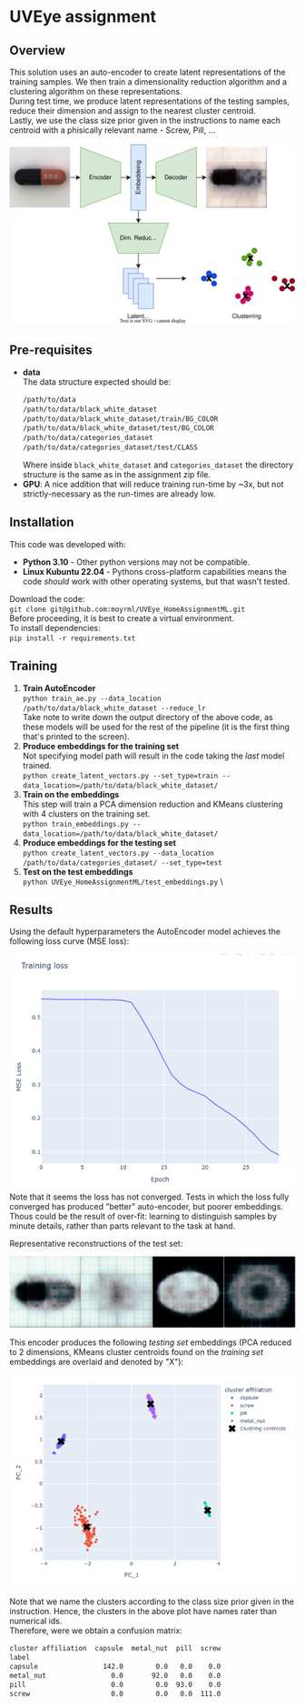 # UVEye assignment
## Overview
This solution uses an auto-encoder to create latent representations of the training samples. We then train a
dimensionality reduction algorithm and a clustering algorithm on these representations. \
During test time, we produce latent representations of the testing samples, reduce their dimension and assign to
the nearest cluster centroid. \
Lastly, we use the class size prior given in the instructions to name each centroid with a phisically relevant name - 
Screw, Pill, ... \
\
![Pipeline overview](readme_assets/pipeline.svg)


## Pre-requisites
- **data** \
  The data structure expected should be:
  ```bash
  /path/to/data
  /path/to/data/black_white_dataset
  /path/to/data/black_white_dataset/train/BG_COLOR
  /path/to/data/black_white_dataset/test/BG_COLOR
  /path/to/data/categories_dataset
  /path/to/data/categories_dataset/test/CLASS
  ```
  Where inside `black_white_dataset` and `categories_dataset` the directory structure is the same as in the assignment 
  zip file.
- **GPU**: A nice addition that will reduce training run-time by ~3x, but not strictly-necessary as the run-times are
  already low.


## Installation
This code was developed with:
- **Python 3.10** - Other python versions may not be compatible.
- **Linux Kubuntu 22.04** - Pythons cross-platform capabilities means the code *should* work with other
  operating systems, but that wasn't tested.

Download the code: \
`git clone git@github.com:moyrml/UVEye_HomeAssignmentML.git` \
Before proceeding, it is best to create a virtual environment. \
To install dependencies: \
`pip install -r requirements.txt`


## Training
1. **Train AutoEncoder** \
  `python train_ae.py --data_location /path/to/data/black_white_dataset --reduce_lr` \
  Take note to write down the output directory of the above code, as these models will be used for the rest of the 
  pipeline (it is the first thing that's printed to the screen).
1. **Produce embeddings for the training set** \
  Not specifying model path will result in the code taking the *last* model trained. \
  `python create_latent_vectors.py --set_type=train --data_location=/path/to/data/black_white_dataset/`
1. **Train on the embeddings** \
  This step will train a PCA dimension reduction and KMeans clustering with 4 clusters on the training set. \
  `python train_embeddings.py --data_location=/path/to/data/black_white_dataset/`
1. **Produce embeddings for the testing set** \
  `python create_latent_vectors.py --data_location /path/to/data/categories_dataset/ --set_type=test`
1. **Test on the test embeddings** \
  `python UVEye_HomeAssignmentML/test_embeddings.py` \

## Results
Using the default hyperparameters the AutoEncoder model achieves the following loss curve (MSE loss):

![AE training loss](readme_assets/ae_loss.png) \
Note that it seems the loss has not converged. Tests in which the loss fully converged has produced "better"
auto-encoder, but poorer embeddings. Thous could be the result of over-fit: learning to distinguish samples
by minute details, rather than parts relevant to the task at hand.

Representative reconstructions of the test set:

![Samples of reconstructions](readme_assets/ae_reconstruction.png)

This encoder produces the following *testing set* embeddings (PCA reduced to 2 dimensions, 
KMeans cluster centroids found on the *training set* embeddings are overlaid and denoted by "X"):

![Test set embeddings overlaid with cluster centroids](readme_assets/test_pca.png)

Note that we name the clusters according to the class size prior given in the instruction. Hence, the clusters 
in the above plot have names rater than numerical ids. \
Therefore, were we obtain a confusion matrix: 
```
cluster affiliation  capsule  metal_nut  pill  screw
label                                               
capsule                142.0        0.0   0.0    0.0
metal_nut                0.0       92.0   0.0    0.0
pill                     0.0        0.0  93.0    0.0
screw                    0.0        0.0   0.0  111.0
```